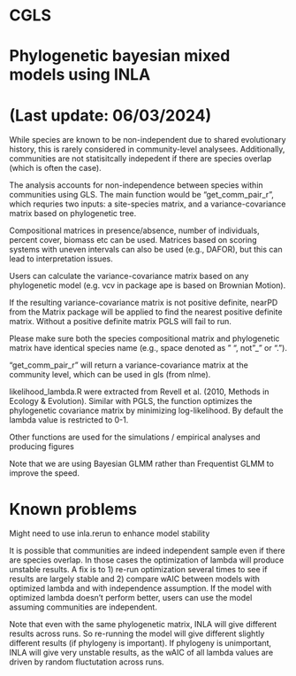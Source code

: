 
<!-- README.md is generated from README.Rmd. Please edit that file -->

# CGLS

<!-- badges: start -->
<!-- badges: end -->

# Phylogenetic bayesian mixed models using INLA

# (Last update: 06/03/2024)

While species are known to be non-independent due to shared evolutionary
history, this is rarely considered in community-level analysees.
Additionally, communities are not statisitcally indepedent if there are
species overlap (which is often the case).

The analysis accounts for non-independence between species within
communities using GLS. The main function would be “get_comm_pair_r”,
which requries two inputs: a site-species matrix, and a
variance-covariance matrix based on phylogenetic tree.

Compositional matrices in presence/absence, number of individuals,
percent cover, biomass etc can be used. Matrices based on scoring
systems with uneven intervals can also be used (e.g., DAFOR), but this
can lead to interpretation issues.

Users can calculate the variance-covariance matrix based on any
phylogenetic model (e.g. vcv in package ape is based on Brownian
Motion).

If the resulting variance-covariance matrix is not positive definite,
nearPD from the Matrix package will be applied to find the nearest
positive definite matrix. Without a positive definite matrix PGLS will
fail to run.

Please make sure both the species compositional matrix and phylogenetic
matrix have identical species name (e.g., space denoted as ” “, not”\_”
or “.”).

“get_comm_pair_r” will return a variance-covariance matrix at the
community level, which can be used in gls (from nlme).

likelihood_lambda.R were extracted from Revell et al. (2010, Methods in
Ecology & Evolution). Similar with PGLS, the function optimizes the
phylogenetic covariance matrix by minimizing log-likelihood. By default
the lambda value is restricted to 0-1.

Other functions are used for the simulations / empirical analyses and
producing figures

Note that we are using Bayesian GLMM rather than Frequentist GLMM to
improve the speed.

# Known problems

Might need to use inla.rerun to enhance model stability

It is possible that communities are indeed independent sample even if
there are species overlap. In those cases the optimization of lambda
will produce unstable results. A fix is to 1) re-run optimization
several times to see if results are largely stable and 2) compare wAIC
between models with optimized lambda and with independence assumption.
If the model with optimized lambda doesn’t perform better, users can use
the model assuming communities are independent.

Note that even with the same phylogenetic matrix, INLA will give
different results across runs. So re-running the model will give
different slightly different results (if phylogeny is important). If
phylogeny is unimportant, INLA will give very unstable results, as the
wAIC of all lambda values are driven by random fluctutation across runs.
